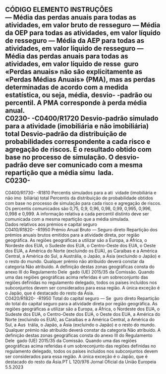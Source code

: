  
CÓDIGO  ELEMENTO  INSTRUÇÕES  
— Média das perdas anuais para todas as atividades, em valor bruto de resseguro 
— Média da OEP para todas as atividades, em valor líquido de resseguro 
— Média da AEP para todas as atividades, em valor líquido de resseguro 
— Média das perdas anuais para todas as atividades, em valor líquido de resse ­
guro 
«Perdas anuais» não são explicitamente as «Perdas Médias Anuais» (PMA), mas as 
perdas determinadas de acordo com a medida estatística, ou seja, média, desvio- 
-padrão ou percentil. A PMA corresponde à perda média anual.  
C0230- 
-C0400/R1720  Desvio-padrão simulado para a 
atividade (imobiliária e não 
imobiliária) total  Desvio-padrão da distribuição de probabilidades correspondente a cada risco e 
agregação de riscos. É o resultado obtido com base no processo de simulação. O 
desvio-padrão deve ser comunicado com a mesma repartição que a média simu ­
lada.  
C0230- 
- 
C0400/R1730- 
-R1810  Percentis simulados para a ati ­
vidade (imobiliária e não imo ­
biliária) total  Percentis da distribuição de probabilidade obtidos com base no processo de 
simulação para cada risco e agregação de riscos. Os percentis comunicados são 
0,75, 0,9, 0,96, 0,98, 0,99, 0,995, 0,996, 0,998 e 0,999. A informação relativa a 
cada percentil distinto deve ser comunicada com a mesma repartição que a média 
simulada.  
Dados relativos aos prémios e capital seguro  
C0410/R1820- 
-R1950  Prémio Anual Bruto — Seguro 
direto  Repartição dos prémios anuais brutos emitidos para a atividade direta, por região 
geográfica. As regiões geográficas a utilizar são a Europa, a África, o Nordeste dos 
EUA, o Sudeste dos EUA, o Centro-Oeste dos EUA, o Oeste dos EUA, a América 
do Norte (excluindo os EUA), as Caraíbas e a América Central, a América do Sul, a 
Austrália, o Japão, a Ásia (excluindo o Japão) e o resto do mundo. Qualquer 
prémio não atribuído deverá constar da categoria Não atribuído. 
A definição destas zonas geográficas consta do anexo III do Regulamento Dele ­
gado (UE) 2015/35 da Comissão. Quando uma das regiões geográficas acima 
referidas é um sobreconjunto das regiões definidas no regulamento delegado, 
todos os países incluídos nos subconjuntos devem ser considerados para essa 
região. A única exceção é o Japão, que é destacado do resto da Ásia.  
C0420/R1820- 
-R1950  Total do capital seguro — Se ­
guro direto  Repartição do total do capital seguro para a atividade direta por região geográfica. 
As regiões geográficas a utilizar são a Europa, a África, o Nordeste dos EUA, o 
Sudeste dos EUA, o Centro-Oeste dos EUA, o Oeste dos EUA, a América do Norte 
(excluindo os EUA), as Caraíbas e a América Central, a América do Sul, a Aus ­
trália, o Japão, a Ásia (excluindo o Japão) e o resto do mundo. Qualquer prémio 
não atribuído deverá constar da categoria Não atribuído. 
A definição destas zonas geográficas consta do anexo III do Regulamento Dele ­
gado (UE) 2015/35 da Comissão. Quando uma das regiões geográficas acima 
referidas é um sobreconjunto das regiões definidas no regulamento delegado, 
todos os países incluídos nos subconjuntos devem ser considerados para essa 
região. A única exceção é o Japão, que é destacado do resto da Ásia.PT  L 120/976 Jornal Oficial da União Europeia 5.5.2023